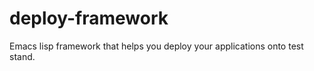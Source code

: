 deploy-framework
===========

Emacs lisp framework that helps you deploy your applications onto test stand.
